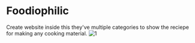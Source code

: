 # Foodiophilic
Create website inside this they've multiple categories to show the reciepe for making any cooking material.
![1](https://user-images.githubusercontent.com/71720957/213880635-acaa9960-8c76-42a9-99ab-79bd7edb20ce.png)

